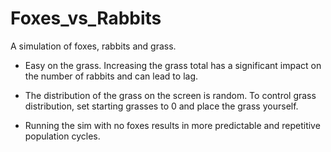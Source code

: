 Foxes_vs_Rabbits
================
A simulation of foxes, rabbits and grass. 

- Easy on the grass. Increasing the grass total has a significant impact on the number of rabbits and can lead to lag.

- The distribution of the grass on the screen is random. To control grass distribution, set starting grasses to 0
  and place the grass yourself.

- Running the sim with no foxes results in more predictable and repetitive population cycles.


